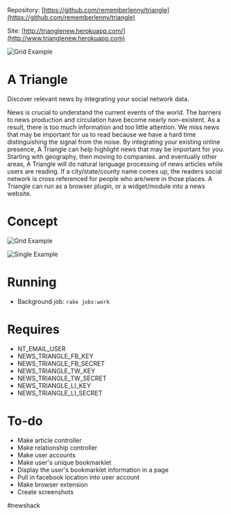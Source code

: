 Repository: [https://github.com/rememberlenny/triangle](https://github.com/rememberlenny/triangle)

Site: [http://trianglenew.herokuapp.com/](http://www.trianglenew.herokuapp.com)

![Grid Example](https://raw.githubusercontent.com/rememberlenny/triangle/master/app/assets/images/facebook/coverimage.png)

# A Triangle

Discover relevant news by integrating your social network data.

News is crucial to understand the current events of the world. The barriers to news production and circulation have become nearly non-existent. As a result, there is too much information and too little attention. We miss news that may be important for us to read because we have a hard time distinguishing the signal from the noise. By integrating your existing online presence, A Triangle can help highlight news that may be important for you.
Starting with geography, then moving to companies. and eventually other areas, A Triangle will do natural language processing of news articles while users are reading. If a city/state/county name comes up, the readers social network is cross referenced for people who are/were in those places. A Triangle can run as a browser plugin, or a widget/module into a news website.

# Concept

![Grid Example](https://raw.githubusercontent.com/rememberlenny/triangle/master/app/assets/images/demo/demo-grid.gif)

![Single Example](https://raw.githubusercontent.com/rememberlenny/triangle/master/app/assets/images/demo/demo-single.gif)

# Running
- Background job: `rake jobs:work`

# Requires
- NT_EMAIL_USER
- NEWS_TRIANGLE_FB_KEY
- NEWS_TRIANGLE_FB_SECRET
- NEWS_TRIANGLE_TW_KEY
- NEWS_TRIANGLE_TW_SECRET
- NEWS_TRIANGLE_LI_KEY
- NEWS_TRIANGLE_LI_SECRET

# To-do

- Make article controller
- Make relationship controller
- Make user accounts
- Make user's unique bookmarklet
- Display the user's bookmarklet information in a page
- Pull in facebook location into user account
- Make browser extension
- Create screenshots

#newshack
